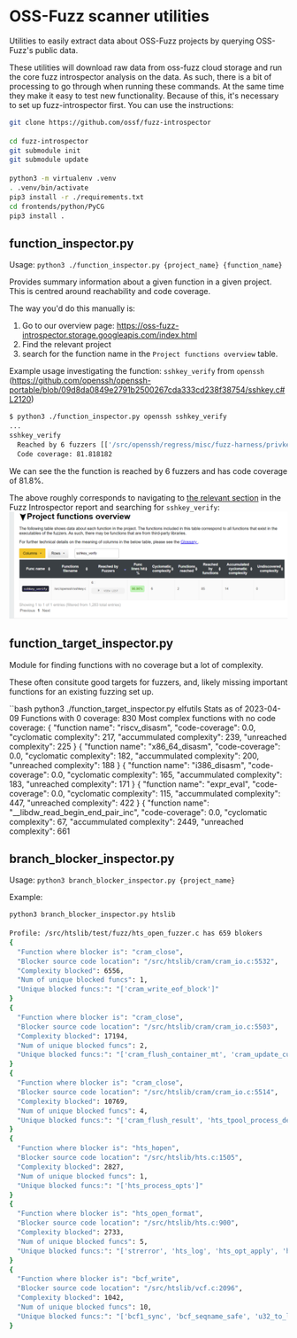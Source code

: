 # OSS-Fuzz scanner utilities

Utilities to easily extract data about OSS-Fuzz projects by querying OSS-Fuzz's
public data.

These utilities will download raw data from oss-fuzz cloud storage
and run the core fuzz introspector analysis on the data. As such, there is a
bit of processing to go through when running these commands. At the same time
they make it easy to test new functionality. Because of this, it's necessary
to set up fuzz-introspector first. You can use the instructions:

```bash
git clone https://github.com/ossf/fuzz-introspector

cd fuzz-introspector
git submodule init
git submodule update

python3 -m virtualenv .venv
. .venv/bin/activate
pip3 install -r ./requirements.txt
cd frontends/python/PyCG
pip3 install .
```

## function_inspector.py

Usage: `python3 ./function_inspector.py {project_name} {function_name}`

Provides summary information about a given function in a given project. This
is centred around reachability and code coverage.

The way you'd do this manually is:

1) Go to our overview page: https://oss-fuzz-introspector.storage.googleapis.com/index.html
2) Find the relevant project
3) search for the function name in the `Project functions overview` table.

Example usage investigating the function: `sshkey_verify` from `openssh` (https://github.com/openssh/openssh-portable/blob/09d8da0849e2791b2500267cda333cd238f38754/sshkey.c#L2120)

```bash
$ python3 ./function_inspector.py openssh sshkey_verify
...
sshkey_verify
  Reached by 6 fuzzers [['/src/openssh/regress/misc/fuzz-harness/privkey_fuzz.cc', '/src/openssh/regress/misc/fuzz-harness/pubkey_fuzz.cc', '/src/openssh/regress/misc/fuzz-harness/sig_fuzz.cc', '/src/openssh/regress/misc/fuzz-harness/sshsig_fuzz.cc', '/src/openssh/regress/misc/fuzz-harness/agent_fuzz.cc', '/src/openssh/regress/misc/fuzz-harness/kex_fuzz.cc']]
  Code coverage: 81.818182
```

We can see the the function is reached by 6 fuzzers and has code coverage of
81.8%.

The above roughly corresponds to navigating to [the relevant section](https://storage.googleapis.com/oss-fuzz-introspector/openssh/inspector-report/20230402/fuzz_report.html#Project-functions-overview) in the
Fuzz Introspector report and searching for `sshkey_verify`:
![screenshot of report](/tools/oss-fuzz-scanner/openssh-verify-key.png)


## function_target_inspector.py
Module for finding functions with no coverage but a lot of complexity.

These often consitute good targets for fuzzers, and, likely missing important
functions for an existing fuzzing set up.

``bash
python3 ./function_target_inspector.py elfutils
Stats as of 2023-04-09
Functions with 0 coverage: 830
Most complex functions with no code coverage:
{
  "function name": "riscv_disasm",
  "code-coverage": 0.0,
  "cyclomatic complexity": 217,
  "accummulated complexity": 239,
  "unreached complexity": 225
}
{
  "function name": "x86_64_disasm",
  "code-coverage": 0.0,
  "cyclomatic complexity": 182,
  "accummulated complexity": 200,
  "unreached complexity": 188
}
{
  "function name": "i386_disasm",
  "code-coverage": 0.0,
  "cyclomatic complexity": 165,
  "accummulated complexity": 183,
  "unreached complexity": 171
}
{
  "function name": "expr_eval",
  "code-coverage": 0.0,
  "cyclomatic complexity": 115,
  "accummulated complexity": 447,
  "unreached complexity": 422
}
{
  "function name": "__libdw_read_begin_end_pair_inc",
  "code-coverage": 0.0,
  "cyclomatic complexity": 67,
  "accummulated complexity": 2449,
  "unreached complexity": 661

## branch_blocker_inspector.py

Usage: `python3 branch_blocker_inspector.py {project_name}`

Example:

```bash
python3 branch_blocker_inspector.py htslib

Profile: /src/htslib/test/fuzz/hts_open_fuzzer.c has 659 blokers
{
  "Function where blocker is": "cram_close",
  "Blocker source code location": "/src/htslib/cram/cram_io.c:5532",
  "Complexity blocked": 6556,
  "Num of unique blocked funcs": 1,
  "Unique blocked funcs:": "['cram_write_eof_block']"
}
{
  "Function where blocker is": "cram_close",
  "Blocker source code location": "/src/htslib/cram/cram_io.c:5503",
  "Complexity blocked": 17194,
  "Num of unique blocked funcs": 2,
  "Unique blocked funcs:": "['cram_flush_container_mt', 'cram_update_curr_slice']"
}
{
  "Function where blocker is": "cram_close",
  "Blocker source code location": "/src/htslib/cram/cram_io.c:5514",
  "Complexity blocked": 10769,
  "Num of unique blocked funcs": 4,
  "Unique blocked funcs:": "['cram_flush_result', 'hts_tpool_process_destroy', 'pthread_mutex_destroy', 'hts_tpool_process_flush']"
}
{
  "Function where blocker is": "hts_hopen",
  "Blocker source code location": "/src/htslib/hts.c:1505",
  "Complexity blocked": 2827,
  "Num of unique blocked funcs": 1,
  "Unique blocked funcs:": "['hts_process_opts']"
}
{
  "Function where blocker is": "hts_open_format",
  "Blocker source code location": "/src/htslib/hts.c:900",
  "Complexity blocked": 2733,
  "Num of unique blocked funcs": 5,
  "Unique blocked funcs:": "['strerror', 'hts_log', 'hts_opt_apply', 'hclose_abruptly', '__errno_location']"
}
{
  "Function where blocker is": "bcf_write",
  "Blocker source code location": "/src/htslib/vcf.c:2096",
  "Complexity blocked": 1042,
  "Num of unique blocked funcs": 10,
  "Unique blocked funcs:": "['bcf1_sync', 'bcf_seqname_safe', 'u32_to_le.1828', 'hts_idx_push', 'bgzf_write', 'hts_log', 'u16_to_le.1829', 'bcf_strerror', 'float_to_le.1868', 'i32_to_le.1827']"
}
```
